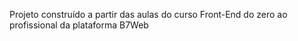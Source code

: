 Projeto construído a partir das aulas do curso Front-End do zero ao profissional da plataforma B7Web
